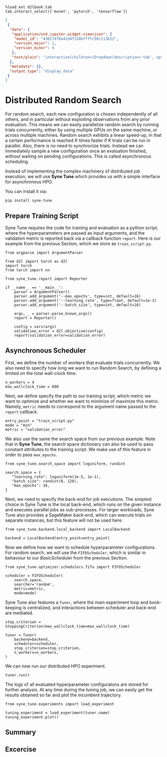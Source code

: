 ```{.python .input  n=1}
%load_ext d2lbook.tab
tab.interact_select(['mxnet', 'pytorch', 'tensorflow'])
```

```{.json .output n=1}
[
 {
  "data": {
   "application/vnd.jupyter.widget-view+json": {
    "model_id": "43027478a42d4f15867fffc50c113612",
    "version_major": 2,
    "version_minor": 0
   },
   "text/plain": "interactive(children=(Dropdown(description='tab', options=('mxnet', 'pytorch', 'tensorflow'), value=None), Out\u2026"
  },
  "metadata": {},
  "output_type": "display_data"
 }
]
```

# Distributed Random Search

For random search, each new configuration is chosen independently of all others, and
in particular without exploiting observations from any prior evaluation. This means we can
easily parallelize random search by running trials concurrently, either by using multiple GPUs on the same machine, or across
multiple machines. Random search exhibits a linear speed-up, in that a certain
performance is reached $K$ times faster if $K$ trials can be run in parallel. Also,
there is no need to synchronize trials. Instead we can immediately sample a new configuration once an evaluation finished, without waiting on pending configurations. This is called asynchronous scheduling.

Instead of implementing the complex machinery of distributed job execution, we will use **Syne Tune** which provides us with a simple interface for asynchronous HPO.

You can install it via:

```
pip install syne-tune

```


## Prepare Training Script

Syne Tune requires the code for training and evaluation as a python script,
where the hyperparameters are passed as input arguments, and the validation metric
is reported back via a callback function `report`. Here is our example from the previous Section, which we
store as `train_script.py`.

```{.python .input}
from argparse import ArgumentParser

from d2l import torch as d2l
import torch
from torch import nn

from syne_tune.report import Reporter

if __name__ == '__main__':
    parser = ArgumentParser()
    parser.add_argument('--max_epochs', type=int, default=16)
    parser.add_argument('--learning_rate', type=float, default=1e-3)
    parser.add_argument('--batch_size', type=int, default=16)

    args, _ = parser.parse_known_args()
    report = Reporter()

    config = vars(args)
    validation_error = d2l.objective(config)
    report(validation_error=validation_error)
```

## Asynchronous Scheduler

First, we define the number of workers that evaluate trials concurrently. We also need to specify how long we want to run Random Search, by defining a limited on the total wall-clock time.

```{.python .input  n=6}
n_workers = 4
max_wallclock_time = 600
```

Next, we define specify the path to our training script, which metric we want to optimize and whether we want to minimize of maximize this metric. Namely, `metric` needs
to correspond to the argument name passed to the `report` callback.

```{.python .input  n=6}
entry_point = "train_script.py"
mode = "min"
metric = "validation_error"
```

We also use the same
the search space from our previous example. Note that in **Syne Tune**, the search space
dictionary can also be used to pass constant attributes to the training script.
We make use of this feature in order to pass `max_epochs`.

```{.python .input  n=1}
from syne_tune.search_space import loguniform, randint

search_space = {
   "learning_rate": loguniform(1e-5, 1e-1),
   "batch_size": randint(8, 128),
   "max_epochs": 16,
}
```

Next, we need to specify the back-end for job executions. The simplest choice in Syne
Tune is the local back-end, which runs on the given instance and executes parallel jobs
as sub-processes. For larger workloads, Syne Tune also provides a SageMaker back-end,
which can execute trials on separate instances, but this feature will not be used here.

```{.python .input  n=7}
from syne_tune.backend.local_backend import LocalBackend

backend = LocalBackend(entry_point=entry_point)
```

Now we define how we want to schedule hyperparameter configurations. For random search,
we will use the `FIFOScheduler`, which is similar in behaviour to our *BasicScheduler* from the previous Section.

```{.python .input  n=4}
from syne_tune.optimizer.schedulers.fifo import FIFOScheduler

scheduler = FIFOScheduler(
    search_space,
    searcher='random',
    metric=metric,
    mode=mode)
```

Syne Tune also features a `Tuner`, where the main experiment loop and book-keeping is
centralized, and interactions between scheduler and back-end are mediated. 

```{.python .input  n=4}
stop_criterion = StoppingCriterion(max_wallclock_time=max_wallclock_time)

tuner = Tuner(
    backend=backend,
    scheduler=scheduler,
    stop_criterion=stop_criterion,
    n_workers=n_workers,
)
```

We can now
run our distributed HPO experiment.

```{.python .input  n=4}
tuner.run()
```

The logs of all evaluated hyperparameter configuratons are stored for further
analysis. At any time during the tuning job, we can easily get the results
obtained so far and plot the incumbent trajectory.

```{.python .input}
from syne_tune.experiments import load_experiment

tuning_experiment = load_experiment(tuner.name)
tuning_experiment.plot()
```

## Summary

## Excercise

